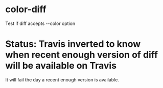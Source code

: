 # color-diff
Test if diff accepts --color option

# Status: Travis inverted to know when recent enough version of diff will be available on Travis
It will fail the day a recent enough version is available.
